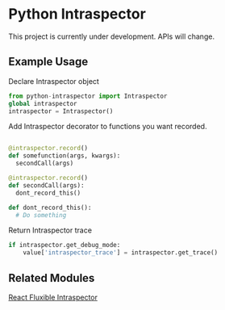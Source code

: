 # Python Intraspector
This project is currently under development. APIs will change.

## Example Usage
Declare Intraspector object
```python
from python-intraspector import Intraspector
global intraspector
intraspector = Intraspector()
```

Add Intraspector decorator to functions you want recorded.
```python

@intraspector.record()
def somefunction(args, kwargs):
  secondCall(args)

@intraspector.record()
def secondCall(args):
  dont_record_this()

def dont_record_this():
  # Do something
```

Return Intraspector trace
```python
if intraspector.get_debug_mode:
    value['intraspector_trace'] = intraspector.get_trace()
```

## Related Modules
[React Fluxible Intraspector](https://github.com/BespokeInsights/react-fluxible-intraspector)
